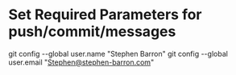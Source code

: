 # Set Required Parameters for push/commit/messages

git config --global user.name "Stephen Barron"
git config --global user.email "Stephen@stephen-barron.com"